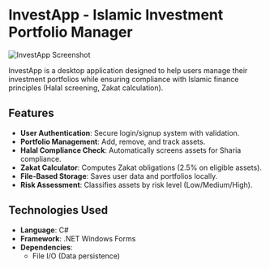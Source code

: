 # InvestApp - Islamic Investment Portfolio Manager

![InvestApp Screenshot](screenshot.png) <!-- Add a screenshot if available -->

InvestApp is a desktop application designed to help users manage their investment portfolios while ensuring compliance with Islamic finance principles (Halal screening, Zakat calculation).

## Features

- **User Authentication**: Secure login/signup system with validation.
- **Portfolio Management**: Add, remove, and track assets.
- **Halal Compliance Check**: Automatically screens assets for Sharia compliance.
- **Zakat Calculator**: Computes Zakat obligations (2.5% on eligible assets).
- **File-Based Storage**: Saves user data and portfolios locally.
- **Risk Assessment**: Classifies assets by risk level (Low/Medium/High).

## Technologies Used

- **Language**: C#
- **Framework**: .NET Windows Forms
- **Dependencies**: 
  - File I/O (Data persistence)
